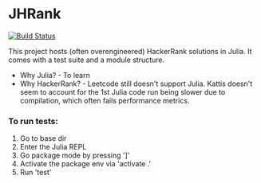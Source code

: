 # JHRank

[![Build Status](https://github.com/ailov99/JHRank.jl/actions/workflows/CI.yml/badge.svg?branch=main)](https://github.com/ailov99/JHRank.jl/actions/workflows/CI.yml?query=branch%3Amain)

This project hosts (often overengineered) HackerRank solutions in Julia. It comes with a test suite and a module structure.

* Why Julia? - To learn
* Why HackerRank? - Leetcode still doesn't support Julia. Kattis doesn't seem to account for the 1st Julia code run being slower due to compilation, which often fails performance metrics.

### To run tests:
1. Go to base dir
2. Enter the Julia REPL
3. Go package mode by pressing ']'
4. Activate the package env via 'activate .'
5. Run 'test'

